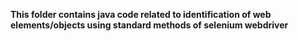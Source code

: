 **This folder contains java code related to identification of web elements/objects using standard methods of selenium webdriver**

